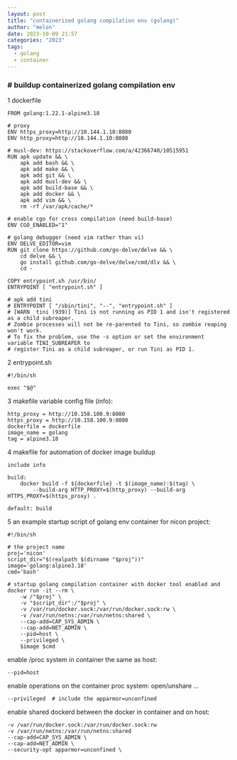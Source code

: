 ```yaml
---
layout: post
title: "containerized golang compilation env (golang)"
author: "melon"
date: 2023-10-09 21:57
categories: "2023"
tags:
  - golang
  - container
---
```



### # buildup containerized golang compilation env
1 dockerfile
```text
FROM golang:1.22.1-alpine3.18

# proxy
ENV https_proxy=http://10.144.1.10:8080
ENV http_proxy=http://10.144.1.10:8080

# musl-dev: https://stackoverflow.com/a/42366740/10515951
RUN apk update && \
    apk add bash && \
    apk add make && \
    apk add git && \
    apk add musl-dev && \
    apk add build-base && \
    apk add docker && \
    apk add vim && \
    rm -rf /var/apk/cache/*

# enable cgo for cross compilation (need build-base)
ENV CGO_ENABLED="1"

# golang debugger (need vim rather than vi)
ENV DELVE_EDITOR=vim
RUN git clone https://github.com/go-delve/delve && \
    cd delve && \
    go install github.com/go-delve/delve/cmd/dlv && \
    cd -

COPY entrypoint.sh /usr/bin/
ENTRYPOINT [ "entrypoint.sh" ]

# apk add tini
# ENTRYPOINT [ "/sbin/tini", "--", "entrypoint.sh" ]
# [WARN  tini (939)] Tini is not running as PID 1 and isn't registered as a child subreaper.
# Zombie processes will not be re-parented to Tini, so zombie reaping won't work.
# To fix the problem, use the -s option or set the environment variable TINI_SUBREAPER to
# register Tini as a child subreaper, or run Tini as PID 1.
```

2 entrypoint.sh
```text
#!/bin/sh

exec "$@"
```

3 makefile variable config file (info):
```text
http_proxy = http://10.158.100.9:8080
https_proxy = http://10.158.100.9:8080
dockerfile = dockerfile
image_name = golang
tag = alpine3.18
```

4 makefile for automation of docker image buildup
```text
include info

build:
	docker build -f ${dockerfile} -t $(image_name):$(tag) \
        --build-arg HTTP_PROXY=$(http_proxy) --build-arg HTTPS_PROXY=$(https_proxy) .

default: build
```

5 an example startup script of golang env container for nicon project:
```text
#!/bin/sh

# the project name
proj='nicon'
script_dir="$(realpath $(dirname "$proj"))"
image='golang:alpine3.18'
cmd='bash'

# startup golang compilation container with docker tool enabled and 
docker run -it --rm \
    -w /"$proj" \
    -v "$script_dir":/"$proj" \
    -v /var/run/docker.sock:/var/run/docker.sock:rw \
    -v /var/run/netns:/var/run/netns:shared \
    --cap-add=CAP_SYS_ADMIN \
    --cap-add=NET_ADMIN \
    --pid=host \
    --privileged \
    $image $cmd
```

enable /proc system in container the same as host:
```text
--pid=host
```

enable operations on the container proc system: open/unshare \...
```text
--privileged  # include the apparmor=unconfined
```

enable shared dockerd between the docker in container and on host:
```text
-v /var/run/docker.sock:/var/run/docker.sock:rw
-v /var/run/netns:/var/run/netns:shared
--cap-add=CAP_SYS_ADMIN \
--cap-add=NET_ADMIN \
--security-opt apparmor=unconfined \
```
